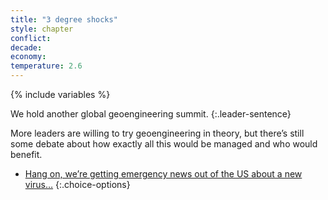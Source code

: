 ```yaml
---
title: "3 degree shocks"
style: chapter
conflict: 
decade: 
economy: 
temperature: 2.6
---
```


{% include variables %}

We hold another global geoengineering summit.
{:.leader-sentence}

More leaders are willing to try geoengineering in theory, but there’s still some debate about how exactly all this would be managed and who would benefit.

- [Hang on, we’re getting emergency news out of the US about a new virus…](chapter_zoonotic-pandemic.html)
{:.choice-options}
